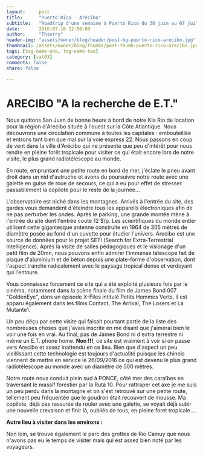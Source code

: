 ```yaml
---
layout:     post
title:      "Puerto Rico - Arécibo"
subtitle:   "Roadtrip d'une semaine à Puerto Rico du 30 juin au 07 juillet 2016"
date:       2016-07-10 12:00:00
author:     "Thierry"
header-img: "assets/owner/blog/header/post-bg-puerto-rico-arecibo.jpg"
thumbnail: /assets/owner/blog/thumbs/post-thumb-puerto-rico-arecibo.jpg
tags: [tag-name-one, tag-name-two]
category: [cat03]
comments: false
share: false

---
```



# ARECIBO "A la recherche de E.T."

Nous quittons San Juan de bonne heure à bord de notre Kia Rio de location pour la région d'Arecibo située à l'ouest sur la Côte Atlantique. Nous découvrons une circulation commune à toutes les capitales : embouteillée et entrons tant bien que mal sur la voie express 22. Nous passons en coup de vent dans la ville d'Arécibo qui ne présente que peu d'intérêt pour nous rendre en pleine forêt tropicale pour visiter ce qui était encore lors de notre visite, le plus grand radiotélescope au monde.  

En route, empruntant une petite route en bord de mer, j'éclate le pneu avant droit dans un nid d'autruche et avons du poursuivre notre route avec une galette en guise de roue de secours, ce qui a eu pour effet de stresser passablement la copilote pour le reste de la journée…  

L'observatoire est niché dans les montagnes. Arrivés à l'entrée du site, des gardes vous demandent d'éteindre tous les appareils électroniques afin de ne pas perturber les ondes. Après le parking, une grande montée mène à l'entrée du site dont l'entrée coute 12 $/p. Les scientifiques du monde entier utilisent cette gigantesque antenne construite en 1964 de 305 mètres de diamètre posée au fond d'un cuvette pour étudier l'univers. Arecibo est une source de données pour le projet SETI (Search for Extra-Terrestrial Intelligence). Après la visite de salles pédagogiques et le visionage d'un petit film de 20mn, nous pouvons enfin admirer l'immense télescope fait de plaque d'aluminium et de béton depuis une plate-forme d'observation, dont l'aspect tranche radicalement avec le paysage tropical dense et verdoyant qui l'entoure.  

Vous connaissez forcement ce site qui a été exploité plusieurs fois par le cinéma, notamment dans la scène finale du film de James Bond 007 "GoldenEye", dans un épisode X-Files intitulé Petits Hommes Verts, il est apparu également dans les films Contact, The Arrival, The Losers et La Mutante1.  

Un peu déçu par cette visite qui faisait pourtant partie de la liste des nombreuses choses que j'avais inscrite en me disant que j'aimerai bien le voir une fois en vrai. Au final, pas de James Bond ni d'extra terrestre ni même un E.T. phone home. **Non !!!**, ce site est vraiment à voir si on passe vers Arecibo et assez inattendu en ce lieu. Bien que d'aspect un peu vieillissant cette technologie est toujours d'actualité puisque les chinois viennent de mettre en service le 26/09/2016 ce qui est devenu le plus grand radiotélescope au monde avec un diamètre de 500 mètres.  
 
Notre route nous conduit plein sud à PONCE, côté mer des caraïbes en traversant le massif forestier par la Ruta 10. Pour rattraper cet axe je me suis un peu perdu dans la montagne et on s'est retrouvé sur une petite route, tellement peu fréquentée que le goudron était recouvert de mousse. Ma copilote, déjà pas rassurée de rouler avec une galette, se voyait déjà subir une nouvelle crevaison et finir là, oubliés de tous, en pleine foret tropicale….  


**Autre lieu à visiter dans les environs :** 

Non loin, se trouve également le parc des grottes de Rio Camuy que nous n'avons pas eu le temps de visiter mais qui est assez bien noté par les voyageurs.

